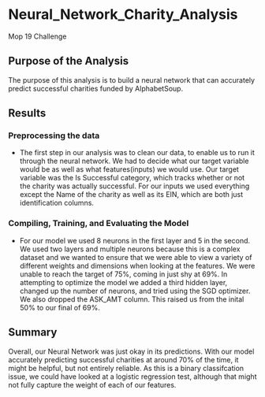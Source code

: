 # Neural_Network_Charity_Analysis
 Mop 19 Challenge
## Purpose of the Analysis
The purpose of this analysis is to build a neural network that can accurately predict successful charities funded by AlphabetSoup. 
## Results
### Preprocessing the data
* The first step in our analysis was to clean our data, to enable us to run it through the neural network. We had to decide what our target variable would be as well as what features(inputs) we would use. Our target variable was the Is Successful category, which tracks whether or not the charity was actually successful. For our inputs we used everything except the Name of the charity as well as its EIN, which are both just identification columns. 
### Compiling, Training, and Evaluating the Model
* For our model we used 8 neurons in the first layer and 5 in the second. We used two layers and multiple neurons because this is a complex dataset and we wanted to ensure that we were able to view a variety of different weights and dimensions when looking at the features. We were unable to reach the target of 75%, coming in just shy at 69%. In attempting to optimize the model we added a third hidden layer, changed up the number of neurons, and tried using the SGD optimizer. We also dropped the ASK_AMT column. This raised us from the inital 50% to our final of 69%. 
## Summary
Overall, our Neural Network was just okay in its predictions. With our model accurately predicting successful charities at around 70% of the time, it might be helpful, but not entirely reliable. As this is a binary classifcation issue, we could have looked at a logistic regression test, although that might not fully capture the weight of each of our features. 
